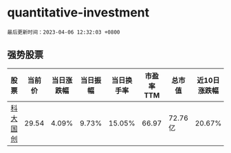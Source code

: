 # quantitative-investment

`最后更新时间：2023-04-06 12:32:03 +0800`

## 强势股票

|股票|当前价|当日涨跌幅|当日振幅|当日换手率|市盈率TTM|总市值|近10日涨跌幅|
|----|----|----|----|----|----|----|----|
|[科大国创](https://xueqiu.com/S/SZ300520)|29.54|4.09%|9.73%|15.05%|66.97|72.76亿|20.67%|
